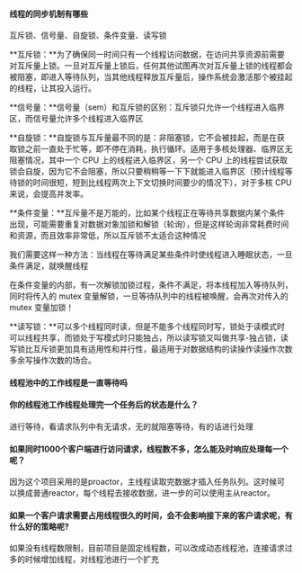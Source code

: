 #### 线程的同步机制有哪些

互斥锁、信号量、自旋锁、条件变量、读写锁

**互斥锁：**为了确保同一时间只有一个线程访问数据，在访问共享资源前需要对互斥量上锁。一旦对互斥量上锁后，任何其他试图再次对互斥量上锁的线程都会被阻塞，即进入等待队列，当其他线程释放互斥量后，操作系统会激活那个被挂起的线程，让其投入运行。

**信号量：**信号量（sem）和互斥锁的区别：互斥锁只允许一个线程进入临界区，而信号量允许多个线程进入临界区

**自旋锁：**自旋锁与互斥量最不同的是：非阻塞锁，它不会被挂起，而是在获取锁之前一直处于忙等，即不停在消耗，执行循环。适用于多核处理器、临界区无阻塞情况，其中一个 CPU 上的线程进入临界区，另一个 CPU 上的线程尝试获取锁会自旋，因为它不会阻塞，所以只要稍稍等一下下就能进入临界区（预计线程等待锁的时间很短，短到比线程两次上下文切换时间要少的情况下），对于多核 CPU 来说，会提高并发率。

**条件变量：**互斥量不是万能的，比如某个线程正在等待共享数据内某个条件出现，可能需要重复对数据对象加锁和解锁（轮询），但是这样轮询非常耗费时间和资源，而且效率非常低，所以互斥锁不太适合这种情况

我们需要这样一种方法：当线程在等待满足某些条件时使线程进入睡眠状态，一旦条件满足，就唤醒线程

在条件变量的内部，有一次解锁加锁过程，条件不满足，将本线程加入等待队列，同时将传入的 mutex 变量解锁，一旦等待队列中的线程被唤醒，会再次对传入的 mutex 变量加锁！

**读写锁：**可以多个线程同时读，但是不能多个线程同时写，锁处于读模式时可以线程共享，而锁处于写模式时只能独占，所以读写锁又叫做共享-独占锁，读写锁比互斥锁更加具有适用性和并行性，最适用于对数据结构的读操作读操作次数多余写操作次数的场合。

#### 线程池中的工作线程是一直等待吗

#### 你的线程池工作线程处理完一个任务后的状态是什么？

进行等待，看请求队列中有无请求，无的就阻塞等待，有的话进行处理

#### 如果同时1000个客户端进行访问请求，线程数不多，怎么能及时响应处理每一个呢？

因为这个项目采用的是proactor，主线程读取完数据才插入任务队列。这时候可以换成普通reactor，每个线程去接收数据，进一步的可以使用主从reactor。

#### 如果一个客户请求需要占用线程很久的时间，会不会影响接下来的客户请求呢，有什么好的策略呢?

如果没有线程数限制，目前项目是固定线程数，可以改成动态线程池，连接请求过多的时候增加线程，对线程池进行一个扩充
